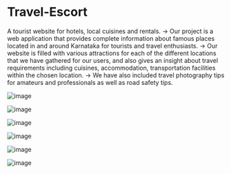 # Travel-Escort
A tourist website for hotels, local cuisines and rentals.
-> Our project is a web application that provides complete information about famous places located in and around Karnataka for tourists and travel enthusiasts.
-> Our website is filled with various attractions for each of the different locations that we have gathered for our users, and also gives an insight about travel requirements including cuisines, accommodation, transportation facilities within the chosen location.
-> We have also included travel photography tips for amateurs and professionals as well as road safety tips.

![image](https://user-images.githubusercontent.com/65859987/185054209-db6a41dc-ba30-4f0f-a67c-86c70f1f3a60.png)

![image](https://user-images.githubusercontent.com/65859987/185054979-cb1a3e91-d637-46f5-84f1-446110d22d2f.png)

![image](https://user-images.githubusercontent.com/65859987/185055047-3ec60fb0-0589-454a-94b9-cc996033bac0.png)

![image](https://user-images.githubusercontent.com/65859987/185055122-7c537d2d-5708-4ee3-8919-de91c7e7fc38.png)

![image](https://user-images.githubusercontent.com/65859987/185055112-941b9127-c15d-4d9d-bdc4-a32f690c0888.png)

![image](https://user-images.githubusercontent.com/65859987/185055296-021ee0b3-71f4-4a28-a653-cb115107d711.png)

